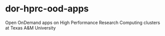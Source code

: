# dor-hprc-ood-apps
Open OnDemand apps on High Performance Research Computing clusters at Texas A&amp;M University
